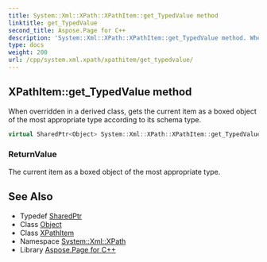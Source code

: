 ```yaml
---
title: System::Xml::XPath::XPathItem::get_TypedValue method
linktitle: get_TypedValue
second_title: Aspose.Page for C++
description: 'System::Xml::XPath::XPathItem::get_TypedValue method. When overridden in a derived class, gets the current item as a boxed object of the most appropriate type according to its schema type in C++.'
type: docs
weight: 200
url: /cpp/system.xml.xpath/xpathitem/get_typedvalue/
---
```

## XPathItem::get_TypedValue method


When overridden in a derived class, gets the current item as a boxed object of the most appropriate type according to its schema type.

```cpp
virtual SharedPtr<Object> System::Xml::XPath::XPathItem::get_TypedValue()=0
```


### ReturnValue

The current item as a boxed object of the most appropriate type.

## See Also

* Typedef [SharedPtr](../../../system/sharedptr/)
* Class [Object](../../../system/object/)
* Class [XPathItem](../)
* Namespace [System::Xml::XPath](../../)
* Library [Aspose.Page for C++](../../../)
